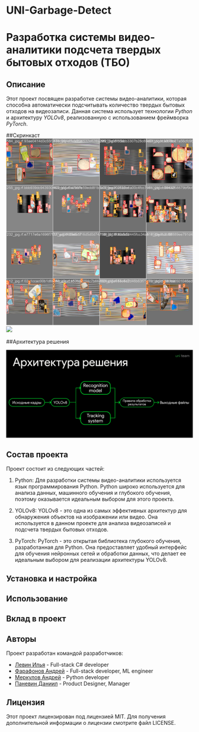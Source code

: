 # UNI-Garbage-Detect
# Разработка системы видео-аналитики подсчета твердых бытовых отходов (ТБО)

## Описание
Этот проект посвящен разработке системы видео-аналитики, которая способна автоматически подсчитывать количество твердых бытовых отходов на видеозаписи. Данная система использует технологии *Python* и архитектуру *YOLOv8*, реализованную с использованием фреймворка *PyTorch*.

##Скринкаст
![](https://github.com/MaxTube-dot/Asserts/blob/master/train_batch3682.jpg)
![](https://github.com/MaxTube-dot/Asserts/blob/master/ezgif.com-optimize.gif)


##Архитектура решения

![](https://github.com/MaxTube-dot/Asserts/blob/master/image_2023-10-28_20-04-35.png)

## Состав проекта
Проект состоит из следующих частей:

1. Python: Для разработки системы видео-аналитики используется язык программирования Python. Python широко используется для анализа данных, машинного обучения и глубокого обучения, поэтому оказывается идеальным выбором для этого проекта.

2. YOLOv8: YOLOv8 - это одна из самых эффективных архитектур для обнаружения объектов на изображении или видео. Она используется в данном проекте для анализа видеозаписей и подсчета твердых бытовых отходов.

3. PyTorch: PyTorch - это открытая библиотека глубокого обучения, разработанная для Python. Она предоставляет удобный интерфейс для обучения нейронных сетей и обработки данных, что делает ее идеальным выбором для реализации архитектуры YOLOv8.



## Установка и настройка


## Использование



## Вклад в проект


## Авторы
Проект разработан командой разработчиков:

- [Левин Илья](https://github.com/MaxTube-dot "Левин Илья") - Full-stack  C# developer
- [Фарафонов Андрей](https://github.com/andreifarafonow "Фарафонов Андрей") - Full-stack  developer, ML engineer
- [Меркулов Андрей](https://github.com/Dead-CLu8ku "Меркулов Андрей") -  Python developer
- [Паневин Даниил](https://www.behance.net/daniilpanevin "Паневин Даниил") - Product Designer, Manager

## Лицензия
Этот проект лицензирован под лицензией MIT. Для получения дополнительной информации о лицензии смотрите файл LICENSE.